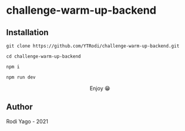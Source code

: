 # challenge-warm-up-backend

## Installation
```shell
git clone https://github.com/YTRodi/challenge-warm-up-backend.git

cd challenge-warm-up-backend

npm i

npm run dev
```
<p align="center">
  Enjoy 😁
<p/>

## Author

Rodi Yago - 2021
